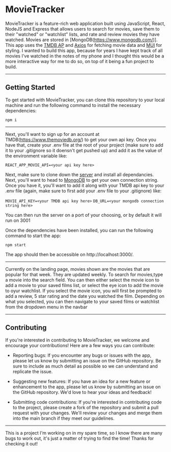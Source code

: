 # MovieTracker

MovieTracker is a feature-rich web application built using JavaScript, React, NodeJS and Express that allows users to search for movies, save them to their "watched" or "watchlist" lists, and rate and review movies they have watched. Movies are stored in [MongoDB(https://www.mongodb.com/)]. This app uses the [TMDB AP](https://www.themoviedb.org/) and [Axios](https://axios-http.com/) for fetching movie data and [MUI](https://mui.com/) for styling. I wanted to build this app, because for years I have kept track of all movies I've watched in the notes of my phone and I thought this would be a more interactive way for me to do so, on top of it being a fun project to build.

---

## Getting Started

To get started with MovieTracker, you can clone this repository to your local machine and run the following command to install the necessary dependencies:

`npm i`

---

Next, you'll want to sign up for an account at TMDB(https://www.themoviedb.org/) to get your own api key. Once you have that, create your .env file at the root of your project (make sure to add it to your .gitignore so it doensn't get pushed up) and add it as the value of the environment variable like:

`REACT_APP_MOVIE_API=<your api key here>`

Next, make sure to clone down the [server](https://github.com/Cameron-Walden/movie-tracker-server)
and install all dependancies. Next, you'll want to head to [MongoDB](https://www.mongodb.com/) to get your own connection string. Once you have it, you'll want to add it along with your TMDB api key to your .env file (again, make sure to first add your .env file to your .gitignore) like:

`MOVIE_API_KEY=<your TMDB api key here>`
`DB_URL=<your mongodb connection string here>`

You can then run the server on a port of your choosing, or by default it will run on 3001

Once the dependencies have been installed, you can run the following command to start the app:

`npm start`

The app should then be accessible on http://localhost:3000/.

---

Currently on the landing page, movies shown are the movies that are popular for that week. They are updated weekly. To search for movies,type a movie into the search field. You can then either select the movie icon to add a movie to your saved films list, or select the eye icon to add the movie to oyur watchlist. If you select the movie icon, you will first be prompted to add a review, 5 star rating and the date you watched the film. Depending on what you selected, you can then navigate to your saved films or watchlist from the dropdown menu in the navbar

--- 

## Contributing
If you're interested in contributing to MovieTracker, we welcome and encourage your contributions! Here are a few ways you can contribute:

- Reporting bugs: If you encounter any bugs or issues with the app, please let us know by submitting an issue on the GitHub repository. Be sure to include as much detail as possible so we can understand and replicate the issue.

- Suggesting new features: If you have an idea for a new feature or enhancement to the app, please let us know by submitting an issue on the GitHub repository. We'd love to hear your ideas and feedback!

- Submitting code contributions: If you're interested in contributing code to the project, please create a fork of the repository and submit a pull request with your changes. We'll review your changes and merge them into the main branch if they meet our guidelines.

--- 

This is  a project I'm working on in my spare time, so I know there are many bugs to work out, it's just a matter of trying to find the time! Thanks for checking it out!

